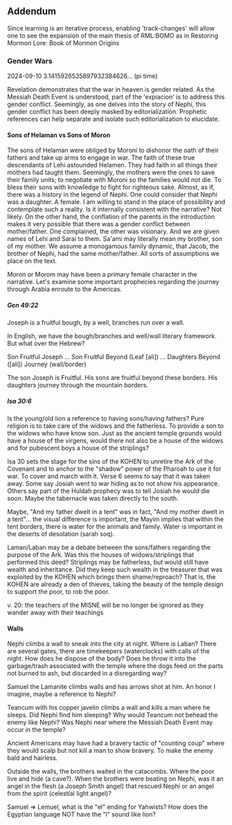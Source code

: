 ## Addendum

Since learning is an iterative process, enabling 'track-changes' will allow one to see the expansion of the main thesis of RML:BOMO as in Restoring Mormon Lore: Book of Mormon Origins

### Gender Wars
2024-09-10 3.1415926535897932384626... (pi time)

Revelation demonstrates that the war in heaven is gender related.  As the Messiah Death Event is understood, part of the 'expiacion' is to address this gender conflict.  Seemingly, as one delves into the story of Nephi, this gender conflict has been deeply masked by editorialization.  Prophetic references can help separate and isolate such editorialization to elucidate.

#### Sons of Helaman vs Sons of Moron
The sons of Helaman were obliged by Moroni to dishonor the oath of their fathers and take up arms to engage in war.  The faith of these true descendants of Lehi astounded Helamen.  They had faith in all things their mothers had taught them.  Seemingly, the mothers were the ones to save their family units; to negotiate with Moroni so the families would not die.  To bless their sons with knowledge to fight for righteous sake.  Almost, as if, there was a history in the legend of Nephi.  One could consider that Nephi was a daughter.  A female.  I am willing to stand in the place of possibility and contemplate such a reality.  Is it internally consistent with the narrative?  Not likely.  On the other hand, the conflation of the parents in the introduction makes it very possible that there was a gender conflict between mother/father.  One complained, the other was visionary.  And we are given names of Lehi and Sarai to them.  Sa'ami may literally mean my brother, son of my mother.  We assume a monogamous family dynamic, that Jacob, the brother of Nephi, had the same mother/father.  All sorts of assumptions we place on the text.

Moron or Morom may have been a primary female character in the narrative.  Let's examine some important prophecies regarding the journey through Arabia enroute to the Americas.

##### Gen 49:22
Joseph is a fruitful bough, by a well, branches run over a wall.

In English, we have the bough/branches and well/wall literary framework.  But what over the Hebrew?

Son Fruitful Joseph ... Son Fruitful Beyond (Leaf [ali]) ... Daughters Beyond ([ali]) Journey (wall/border)

The son Joseph is Fruitful.  His sons are fruitful beyond these borders.  His daughters journey through the mountain borders.

##### Isa 30:6
Is the young/old lion a reference to having sons/having fathers?  Pure religion is to take care of the widows and the fatherless.  To provide a son to the widows who have know son.  Just as the ancient temple grounds would have a house of the virgens, would there not also be a house of the widows and for pubescent boys a house of the striplings?

Isa 30 sets the stage for the sins of the KOHEN to unretire the Ark of the Covenant and to anchor to the "shadow" power of the Pharoah to use it for war.  To cover and march with it.  Verse 6 seems to say that it was taken away.  Some say Josiah went to war hiding as to not show his appearance.  Others say part of the Huldah prophecy was to tell Josiah he would die soon.  Maybe the tabernacle was taken directly to the south.

Maybe, "And my father dwelt in a tent" was in fact, "And my mother dwelt in a tent"... the visual difference is important, the Mayim implies that within the tent borders, there is water for the animals and family.  Water is important in the deserts of desolation (sarah soq).

Laman/Laban may be a debate between the sons/fathers regarding the purpose of the Ark.  Was this the houses of widows/striplings that performed this deed?  Striplings may be fatherless, but would still have wealth and inheritance.  Did they keep such wealth in the treasurer that was exploited by the KOHEN which brings them shame/reproach?  That is, the KOHEN are already a den of thieves, taking the beauty of the temple design to support the poor, to rob the poor.

v. 20: the teachers of the MISNE will be no longer be ignored as they wander away with their teachings


#### Walls
Nephi climbs a wall to sneak into the city at night.  Where is Laban?  There are several gates, there are timekeepers (waterclocks) with calls of the night.  How does he dispose of the body?  Does he throw it into the garbage/trash associated with the temple where the dogs feed on the parts not burned to ash, but discarded in a disregarding way?

Samuel the Lamanite climbs walls and has arrows shot at him.  An honor I imagine, maybe a reference to Nephi?

Teancum with his copper javelin climbs a wall and kills a man where he sleeps.  Did Nephi find him sleeping?  Why would Teancum not behead the enemy like Nephi?  Was Nephi near where the Messiah Death Event may occur in the temple?

Ancient Americans may have had a bravery tactic of "counting coup" where they would scalp but not kill a man to show bravery.  To make the enemy bald and hairless.

Outside the walls, the brothers waited in the catacombs.  Where the poor live and hide (a cave?).  When the brothers were beating on Nephi, was it an angel in the flesh (a Joseph Smith angel) that rescued Nephi or an angel from the spirit (celestial light angel)?

Samuel => Lemuel, what is the "el" ending for Yahwists?  How does the Egyptian language NOT have the "l" sound like lion?


